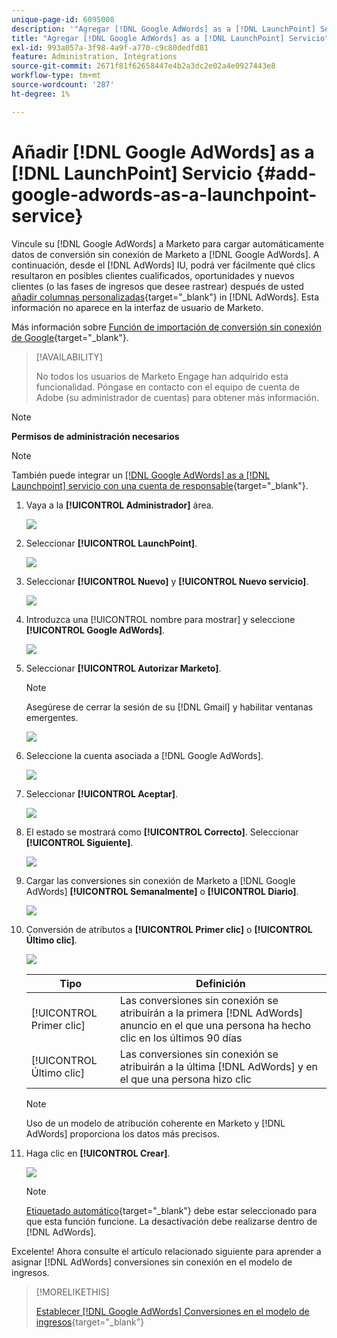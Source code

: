 ```yaml
---
unique-page-id: 6095008
description: '"Agregar [!DNL Google AdWords] as a [!DNL LaunchPoint] Servicio: Documentos de Marketo: documentación del producto'
title: "Agregar [!DNL Google AdWords] as a [!DNL LaunchPoint] Servicio"
exl-id: 993a057a-3f98-4a9f-a770-c9c80dedfd81
feature: Administration, Integrations
source-git-commit: 2671f81f62658447e4b2a3dc2e02a4e0927443e8
workflow-type: tm+mt
source-wordcount: '287'
ht-degree: 1%

---
```


# Añadir [!DNL Google AdWords] as a [!DNL LaunchPoint] Servicio {#add-google-adwords-as-a-launchpoint-service}

Vincule su [!DNL Google AdWords] a Marketo para cargar automáticamente datos de conversión sin conexión de Marketo a [!DNL Google AdWords]. A continuación, desde el [!DNL AdWords] IU, podrá ver fácilmente qué clics resultaron en posibles clientes cualificados, oportunidades y nuevos clientes (o las fases de ingresos que desee rastrear) después de usted [añadir columnas personalizadas](https://support.google.com/adwords/answer/3073556){target="_blank"} in [!DNL AdWords]. Esta información no aparece en la interfaz de usuario de Marketo.

Más información sobre [Función de importación de conversión sin conexión de Google](https://support.google.com/adwords/answer/2998031?hl=en){target="_blank"}.

>[!AVAILABILITY]
>
>No todos los usuarios de Marketo Engage han adquirido esta funcionalidad. Póngase en contacto con el equipo de cuenta de Adobe (su administrador de cuentas) para obtener más información.

>[!NOTE]
>
>**Permisos de administración necesarios**

>[!NOTE]
>
>También puede integrar un [[!DNL Google AdWords] as a [!DNL Launchpoint] servicio con una cuenta de responsable](/help/marketo/product-docs/administration/additional-integrations/add-google-adwords-as-a-launchpoint-service-with-a-manager-account.md){target="_blank"}.

1. Vaya a la **[!UICONTROL Administrador]** área.

   ![](assets/add-google-adwords-as-a-launchpoint-service-1.png)

1. Seleccionar **[!UICONTROL LaunchPoint]**.

   ![](assets/add-google-adwords-as-a-launchpoint-service-2.png)

1. Seleccionar **[!UICONTROL Nuevo]** y **[!UICONTROL Nuevo servicio]**.

   ![](assets/add-google-adwords-as-a-launchpoint-service-3.png)

1. Introduzca una [!UICONTROL nombre para mostrar] y seleccione **[!UICONTROL Google AdWords]**.

   ![](assets/add-google-adwords-as-a-launchpoint-service-4.png)

1. Seleccionar **[!UICONTROL Autorizar Marketo]**.

   >[!NOTE]
   >
   >Asegúrese de cerrar la sesión de su [!DNL Gmail] y habilitar ventanas emergentes.

   ![](assets/add-google-adwords-as-a-launchpoint-service-5.png)

1. Seleccione la cuenta asociada a [!DNL Google AdWords].

   ![](assets/add-google-adwords-as-a-launchpoint-service-6.png)

1. Seleccionar **[!UICONTROL Aceptar]**.

   ![](assets/add-google-adwords-as-a-launchpoint-service-7.png)

1. El estado se mostrará como **[!UICONTROL Correcto]**. Seleccionar **[!UICONTROL Siguiente]**.

   ![](assets/add-google-adwords-as-a-launchpoint-service-8.png)

1. Cargar las conversiones sin conexión de Marketo a [!DNL Google AdWords] **[!UICONTROL Semanalmente]** o **[!UICONTROL Diario]**.

   ![](assets/add-google-adwords-as-a-launchpoint-service-9.png)

1. Conversión de atributos a **[!UICONTROL Primer clic]** o **[!UICONTROL Último clic]**.

   ![](assets/add-google-adwords-as-a-launchpoint-service-10.png)

   | Tipo | Definición |
   |---|---|
   | [!UICONTROL Primer clic] | Las conversiones sin conexión se atribuirán a la primera [!DNL AdWords] anuncio en el que una persona ha hecho clic en los últimos 90 días |
   | [!UICONTROL Último clic] | Las conversiones sin conexión se atribuirán a la última [!DNL AdWords] y en el que una persona hizo clic |

   >[!NOTE]
   >
   >Uso de un modelo de atribución coherente en Marketo y [!DNL AdWords] proporciona los datos más precisos.

1. Haga clic en **[!UICONTROL Crear]**.

   ![](assets/add-google-adwords-as-a-launchpoint-service-11.png)

   >[!NOTE]
   >
   >[Etiquetado automático](https://support.google.com/adwords/answer/1752125?hl=en){target="_blank"} debe estar seleccionado para que esta función funcione. La desactivación debe realizarse dentro de [!DNL AdWords].

Excelente! Ahora consulte el artículo relacionado siguiente para aprender a asignar [!DNL AdWords] conversiones sin conexión en el modelo de ingresos.

>[!MORELIKETHIS]
>
>[Establecer [!DNL Google AdWords] Conversiones en el modelo de ingresos](/help/marketo/product-docs/reporting/revenue-cycle-analytics/revenue-cycle-models/set-google-adwords-conversions-in-the-revenue-model.md){target="_blank"}
